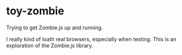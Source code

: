 toy-zombie
==========

Trying to get Zombie.js up and running. 

I really kind of loath real browsers, especially when testing. This is an exploration of the Zombie.js library. 
